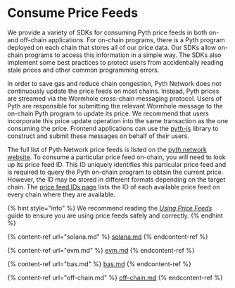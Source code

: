 # Consume Price Feeds

We provide a variety of SDKs for consuming Pyth price feeds in both on- and off-chain applications.
For on-chain programs, there is a Pyth program deployed on each chain that stores all of our price data.
Our SDKs allow on-chain programs to access this information in a simple way.
The SDKs also implement some best practices to protect users from accidentially reading stale prices and other common programming errors.

In order to save gas and reduce chain congestion, Pyth Network does not continuously update the price feeds on most chains.
Instead, Pyth prices are streamed via the Wormhole cross-chain messaging protocol.
Users of Pyth are responsible for submitting the relevant Wormhole message to the on-chain Pyth program to update its price.
We recommend that users incorporate this price update operation into the same transaction as the one consuming the price.
Frontend applications can use the [pyth-js](https://github.com/pyth-network/pyth-js) library to construct and submit these messages on behalf of their users.

The full list of Pyth Network price feeds is listed on the [pyth.network website](https://pyth.network/price-feeds/).
To consume a particular price feed on-chain, you will need to look up its price feed ID.
This ID uniquely identifies this particular price feed and is required to query the Pyth on-chain program to obtain the current price.
However, the ID may be stored in different formats depending on the target chain.
The [price feed IDs page](https://pyth.network/developers/price-feed-ids) lists the ID of each available price feed on every chain where they are available.

{% hint style="info" %}
We recommend reading the [_Using Price Feeds_](best-practices.md) guide to ensure you are using price feeds safely and correctly.
{% endhint %}

{% content-ref url="solana.md" %}
[solana.md](solana.md)
{% endcontent-ref %}

{% content-ref url="evm.md" %}
[evm.md](evm.md)
{% endcontent-ref %}

{% content-ref url="bas.md" %}
[bas.md](bas.md)
{% endcontent-ref %}

{% content-ref url="off-chain.md" %}
[off-chain.md](off-chain.md)
{% endcontent-ref %}

